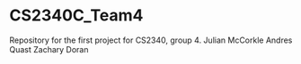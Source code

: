 # CS2340C_Team4
Repository for the first project for CS2340, group 4.
Julian McCorkle
Andres Quast
Zachary Doran